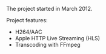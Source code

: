  The project started in March 2012.

Project features:
* H264/AAC
* Apple HTTP Live Streaming (HLS)
* Transcoding with FFmpeg
